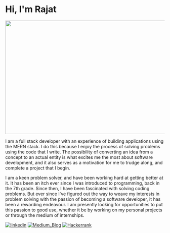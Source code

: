 # Hi, I'm Rajat

<img src= "https://media.giphy.com/media/XEfobFYazqawdjLt6y/giphy.gif" width="640" height="360"/>

I am a full stack developer with an experience of building applications using the MERN stack. I do this because I enjoy the process of solving problems using the code that I write. The possibility of converting an idea from a concept to an actual entity is what excites me the most about software development, and it also serves as a motivation for me to trudge along, and complete a project that I begin.

I am a keen problem solver, and have been working hard at getting better at it. It has been an itch ever since I was introduced to programming, back in the 7th grade. Since then, I have been fascinated with solving coding problems. But ever since I've figured out the way to weave my interests in problem solving with the passion of becoming a software developer, it has been a rewarding endeavour. I am presently looking for opportunities to put this passion to good use, whether it be by working on my personal projects or through the medium of internships.

<p align="center">

[![linkedin][1.1]][1] [![Medium_Blog][1.2]][2] [![Hackerrank][1.3]][3]

[1.1]: https://img.techpowerup.org/200712/linkedin048-60x60-1-50x50.png
[1]: https://www.linkedin.com/in/rajat--m
[1.2]: https://img.techpowerup.org/200712/medium-60x60-1-50x50.png
[2]: https://medium.com/@rajat_m
[1.3]: https://img.techpowerup.org/200712/hackerrank-60x60-1-50x50.png
[3]: https://www.hackerrank.com/Rajat_M

 </p>
